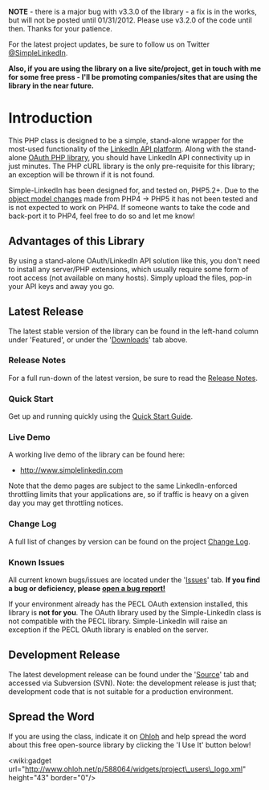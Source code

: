 **NOTE** - there is a major bug with v3.3.0 of the library - a fix is in the works, but will not be posted until 01/31/2012. Please use v3.2.0 of the code until then. Thanks for your patience.

For the latest project updates, be sure to follow us on Twitter [@SimpleLinkedIn](http://twitter.com/SimpleLinkedIn).

**Also, if you are using the library on a live site/project, get in touch with me for some free press - I'll be promoting companies/sites that are using the library in the near future.**

# Introduction #

This PHP class is designed to be a simple, stand-alone wrapper for the most-used functionality of the [LinkedIn API platform](https://developer.linkedin.com/). Along with the stand-alone [OAuth PHP library](http://oauth.googlecode.com/svn/code/php/), you should have LinkedIn API connectivity up in just minutes. The PHP cURL library is the only pre-requisite for this library; an exception will be thrown if it is not found.

Simple-LinkedIn has been designed for, and tested on, PHP5.2+. Due to the [object model changes](http://www.php.net/manual/en/migration5.oop.php) made from PHP4 -> PHP5 it has not been tested and is not expected to work on PHP4. If someone wants to take the code and back-port it to PHP4, feel free to do so and let me know!

## Advantages of this Library ##

By using a stand-alone OAuth/LinkedIn API solution like this, you don't need to install any server/PHP extensions, which usually require some form of root access (not available on many hosts). Simply upload the files, pop-in your API keys and away you go.

## Latest Release ##

The latest stable version of the library can be found in the left-hand column under 'Featured', or under the '[Downloads](http://code.google.com/p/simple-linkedinphp/downloads/list)' tab above.

### Release Notes ###

For a full run-down of the latest version, be sure to read the [Release Notes](ReleaseNotes.md).

### Quick Start ###

Get up and running quickly using the [Quick Start Guide](QuickStart.md).

### Live Demo ###

A working live demo of the library can be found here:

  * http://www.simplelinkedin.com

Note that the demo pages are subject to the same LinkedIn-enforced throttling limits that your applications are, so if traffic is heavy on a given day you may get throttling notices.

### Change Log ###

A full list of changes by version can be found on the project [Change Log](ChangeLog.md).

### Known Issues ###

All current known bugs/issues are located under the '[Issues](http://code.google.com/p/simple-linkedinphp/issues/list)' tab. **If you find a bug or deficiency, please [open a bug report!](http://code.google.com/p/simple-linkedinphp/issues/list)**

If your environment already has the PECL OAuth extension installed, this library is **not for you**. The OAuth library used by the Simple-LinkedIn class is not compatible with the PECL library. Simple-LinkedIn will raise an exception if the PECL OAuth library is enabled on the server.

## Development Release ##

The latest development release can be found under the '[Source](http://code.google.com/p/simple-linkedinphp/source/checkout)' tab and accessed via Subversion (SVN). Note: the development release is just that; development code that is not suitable for a production environment.

## Spread the Word ##

If you are using the class, indicate it on [Ohloh](https://www.ohloh.net) and help spread the word about this free open-source library by clicking the 'I Use It' button below!

&lt;wiki:gadget url="http://www.ohloh.net/p/588064/widgets/project\_users\_logo.xml" height="43" border="0"/&gt;